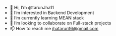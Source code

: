 - 👋 Hi, I’m @tarunJha11
- 👀 I’m interested in Backend Development
- 🌱 I’m currently learning MEAN stack
- 💞️ I’m looking to collaborate on Full-stack projects
- 📫 How to reach me jhatarun16@gmail.com

<!---
tarunJha11/tarunJha11 is a ✨ special ✨ repository because its `README.md` (this file) appears on your GitHub profile.
You can click the Preview link to take a look at your changes.
--->
